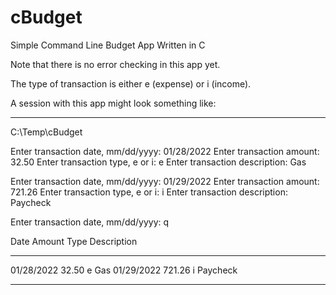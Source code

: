 # cBudget
Simple Command Line Budget App Written in C

Note that there is no error checking in this app yet.

The type of transaction is either e (expense) or i (income).

A session with this app might look something like:

-----------------------------------------------------------
C:\Temp\cBudget

Enter transaction date, mm/dd/yyyy: 01/28/2022
Enter transaction amount: 32.50
Enter transaction type, e or i: e
Enter transaction description: Gas

Enter transaction date, mm/dd/yyyy: 01/29/2022
Enter transaction amount: 721.26
Enter transaction type, e or i: i
Enter transaction description: Paycheck

Enter transaction date, mm/dd/yyyy: q

Date            Amount          Type            Description
----            ------          ----            -----------
01/28/2022      32.50           e               Gas
01/29/2022      721.26          i               Paycheck


-----------------------------------------------------------
